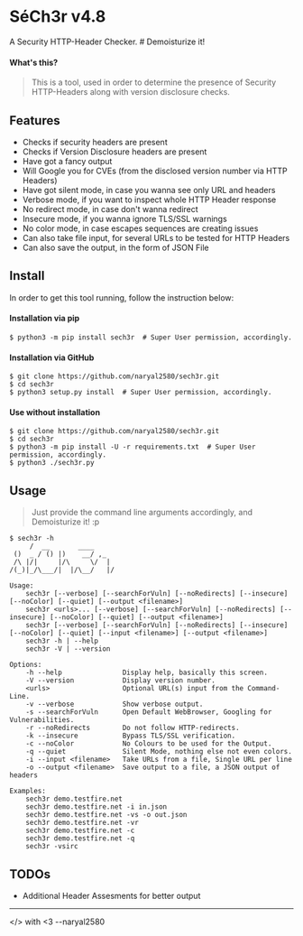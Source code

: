 # SéCh3r v4.8
A Security HTTP-Header Checker.    # Demoisturize it!



#### What's this?

> This is a tool, used in order to determine the presence of Security HTTP-Headers along with version disclosure checks.



## Features

- Checks if security headers are present
- Checks if Version Disclosure headers are present
- Have got a fancy output
- Will Google you for CVEs (from the disclosed version number via HTTP Headers)
- Have got silent mode, in case you wanna see only URL and headers
- Verbose mode, if you want to inspect whole HTTP Header response
- No redirect mode, in case don't wanna redirect
- Insecure mode, if you wanna ignore TLS/SSL warnings
- No color mode, in case escapes sequences are creating issues
- Can also take file input, for several URLs to be tested for HTTP Headers
- Can also save the output, in the form of JSON File



## Install

In order to get this tool running, follow the instruction below:

#### Installation via pip

```
$ python3 -m pip install sech3r  # Super User permission, accordingly.
```

#### Installation via GitHub

```
$ git clone https://github.com/naryal2580/sech3r.git
$ cd sech3r
$ python3 setup.py install  # Super User permission, accordingly.
```

#### Use without installation
```
$ git clone https://github.com/naryal2580/sech3r.git
$ cd sech3r
$ python3 -m pip install -U -r requirements.txt  # Super User permission, accordingly.
$ python3 ./sech3r.py
```



## Usage

> Just provide the command line arguments accordingly, and Demoisturize it! :p


```
$ sech3r -h
     /  __       ____
 ()  _ / () |)    __/ ,_
 /\ |/|     |/\     \/  |
/(_)|_/\___/|  |/\__/   |/

Usage:
    sech3r [--verbose] [--searchForVuln] [--noRedirects] [--insecure] [--noColor] [--quiet] [--output <filename>]
    sech3r <urls>... [--verbose] [--searchForVuln] [--noRedirects] [--insecure] [--noColor] [--quiet] [--output <filename>]
    sech3r [--verbose] [--searchForVuln] [--noRedirects] [--insecure] [--noColor] [--quiet] [--input <filename>] [--output <filename>]
    sech3r -h | --help
    sech3r -V | --version

Options:
    -h --help               Display help, basically this screen.
    -V --version            Display version number.
    <urls>                  Optional URL(s) input from the Command-Line.
    -v --verbose            Show verbose output.
    -s --searchForVuln      Open Default WebBrowser, Googling for Vulnerabilities.
    -r --noRedirects        Do not follow HTTP-redirects.
    -k --insecure           Bypass TLS/SSL verification.
    -c --noColor            No Colours to be used for the Output.
    -q --quiet              Silent Mode, nothing else not even colors.
    -i --input <filename>   Take URLs from a file, Single URL per line
    -o --output <filename>  Save output to a file, a JSON output of headers

Examples:
    sech3r demo.testfire.net
    sech3r demo.testfire.net -i in.json
    sech3r demo.testfire.net -vs -o out.json
    sech3r demo.testfire.net -vr
    sech3r demo.testfire.net -c
    sech3r demo.testfire.net -q
    sech3r -vsirc
```


## TODOs

- Additional Header Assesments for better output

----

</> with <3 --naryal2580